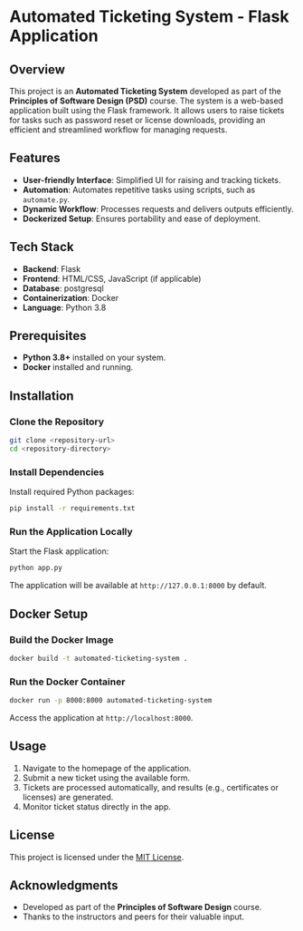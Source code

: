 # Automated Ticketing System - Flask Application

## Overview

This project is an **Automated Ticketing System** developed as part of the **Principles of Software Design (PSD)** course. The system is a web-based application built using the Flask framework. It allows users to raise tickets for tasks such as password reset or license downloads, providing an efficient and streamlined workflow for managing requests.

## Features

- **User-friendly Interface**: Simplified UI for raising and tracking tickets.
- **Automation**: Automates repetitive tasks using scripts, such as `automate.py`.
- **Dynamic Workflow**: Processes requests and delivers outputs efficiently.
- **Dockerized Setup**: Ensures portability and ease of deployment.

## Tech Stack

- **Backend**: Flask
- **Frontend**: HTML/CSS, JavaScript (if applicable)
- **Database**: postgresql
- **Containerization**: Docker
- **Language**: Python 3.8

## Prerequisites

- **Python 3.8+** installed on your system.
- **Docker** installed and running.

## Installation

### Clone the Repository

```bash
git clone <repository-url>
cd <repository-directory>
```

### Install Dependencies

Install required Python packages:

```bash
pip install -r requirements.txt
```

### Run the Application Locally

Start the Flask application:

```bash
python app.py
```

The application will be available at `http://127.0.0.1:8000` by default.

## Docker Setup

### Build the Docker Image

```bash
docker build -t automated-ticketing-system .
```

### Run the Docker Container

```bash
docker run -p 8000:8000 automated-ticketing-system
```

Access the application at `http://localhost:8000`.

## Usage

1. Navigate to the homepage of the application.
2. Submit a new ticket using the available form.
3. Tickets are processed automatically, and results (e.g., certificates or licenses) are generated.
4. Monitor ticket status directly in the app.


## License

This project is licensed under the [MIT License](LICENSE).

## Acknowledgments

- Developed as part of the **Principles of Software Design** course.
- Thanks to the instructors and peers for their valuable input.
